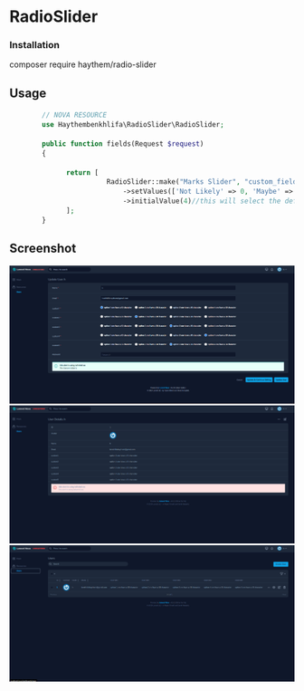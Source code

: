 # RadioSlider

### Installation

composer require haythem/radio-slider

## Usage

```php
        // NOVA RESOURCE
        use Haythembenkhlifa\RadioSlider\RadioSlider;

        public function fields(Request $request)
        {

              return [
                        RadioSlider::make("Marks Slider", "custom_field")
                            ->setValues(['Not Likely' => 0, 'Maybe' => 'maybe', 'Very likely' => 'very likely'])
                            ->initialValue(4)//this will select the default value if there is nothing on the database.
              ];
        }


```

## Screenshot

<img src="img/Screenshot_3.png">

<img src="img/Screenshot_4.png">

<img src="img/Screenshot_5.png">
